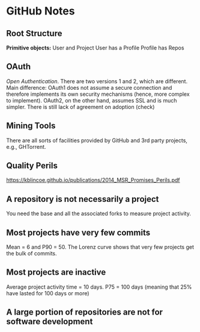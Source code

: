 # GitHub Notes

Root Structure
--
**Primitive objects:** User and Project
User has a Profile
Profile has Repos

OAuth
--
*Open Authentication*. There are two versions 1 and 2, which are different. Main difference: OAuth1 does not assume a secure connection and therefore implements its own security mechanisms (hence, more complex to implement). OAuth2, on the other hand, assumes SSL and is much simpler. There is still lack of agreement on adoption (check)

Mining Tools
--
There are all sorts of facilities provided by GitHub and 3rd party projects, e.g., GHTorrent.

Quality Perils
--
https://kblincoe.github.io/publications/2014_MSR_Promises_Perils.pdf

A repository is not necessarily a project
-
You need the base and all the associated forks to measure project activity.

Most projects have very few commits
-
Mean = 6 and P90 = 50. The Lorenz curve shows that very few projects get the bulk of commits.

Most projects are inactive
-
Average project activity time = 10 days. P75 = 100 days (meaning that 25% have lasted for 100 days or more)

A large portion of repositories are not for software development
-
